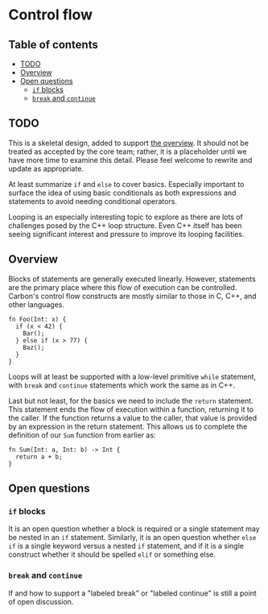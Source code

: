 # Control flow

<!--
Part of the Carbon Language project, under the Apache License v2.0 with LLVM
Exceptions. See /LICENSE for license information.
SPDX-License-Identifier: Apache-2.0 WITH LLVM-exception
-->

<!-- toc -->

## Table of contents

-   [TODO](#todo)
-   [Overview](#overview)
-   [Open questions](#open-questions)
    -   [`if` blocks](#if-blocks)
    -   [`break` and `continue`](#break-and-continue)

<!-- tocstop -->

## TODO

This is a skeletal design, added to support [the overview](README.md). It should
not be treated as accepted by the core team; rather, it is a placeholder until
we have more time to examine this detail. Please feel welcome to rewrite and
update as appropriate.

At least summarize `if` and `else` to cover basics. Especially important to
surface the idea of using basic conditionals as both expressions and statements
to avoid needing conditional operators.

Looping is an especially interesting topic to explore as there are lots of
challenges posed by the C++ loop structure. Even C++ itself has been seeing
significant interest and pressure to improve its looping facilities.

## Overview

Blocks of statements are generally executed linearly. However, statements are
the primary place where this flow of execution can be controlled. Carbon's
control flow constructs are mostly similar to those in C, C++, and other
languages.

```
fn Foo(Int: x) {
  if (x < 42) {
    Bar();
  } else if (x > 77) {
    Baz();
  }
}
```

Loops will at least be supported with a low-level primitive `while` statement,
with `break` and `continue` statements which work the same as in C++.

Last but not least, for the basics we need to include the `return` statement.
This statement ends the flow of execution within a function, returning it to the
caller. If the function returns a value to the caller, that value is provided by
an expression in the return statement. This allows us to complete the definition
of our `Sum` function from earlier as:

```
fn Sum(Int: a, Int: b) -> Int {
  return a + b;
}
```

## Open questions

### `if` blocks

It is an open question whether a block is required or a single statement may be
nested in an `if` statement. Similarly, it is an open question whether `else if`
is a single keyword versus a nested `if` statement, and if it is a single
construct whether it should be spelled `elif` or something else.

### `break` and `continue`

If and how to support a "labeled break" or "labeled continue" is still a point
of open discussion.
